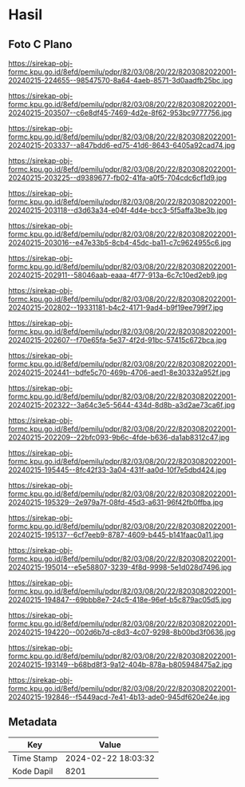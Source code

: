 # Hasil

## Foto C Plano

https://sirekap-obj-formc.kpu.go.id/8efd/pemilu/pdpr/82/03/08/20/22/8203082022001-20240215-224655--98547570-8a64-4aeb-8571-3d0aadfb25bc.jpg

https://sirekap-obj-formc.kpu.go.id/8efd/pemilu/pdpr/82/03/08/20/22/8203082022001-20240215-203507--c6e8df45-7469-4d2e-8f62-953bc9777756.jpg

https://sirekap-obj-formc.kpu.go.id/8efd/pemilu/pdpr/82/03/08/20/22/8203082022001-20240215-203337--a847bdd6-ed75-41d6-8643-6405a92cad74.jpg

https://sirekap-obj-formc.kpu.go.id/8efd/pemilu/pdpr/82/03/08/20/22/8203082022001-20240215-203225--d9389677-fb02-41fa-a0f5-704cdc6cf1d9.jpg

https://sirekap-obj-formc.kpu.go.id/8efd/pemilu/pdpr/82/03/08/20/22/8203082022001-20240215-203118--d3d63a34-e04f-4d4e-bcc3-5f5affa3be3b.jpg

https://sirekap-obj-formc.kpu.go.id/8efd/pemilu/pdpr/82/03/08/20/22/8203082022001-20240215-203016--e47e33b5-8cb4-45dc-ba11-c7c9624955c6.jpg

https://sirekap-obj-formc.kpu.go.id/8efd/pemilu/pdpr/82/03/08/20/22/8203082022001-20240215-202911--58046aab-eaaa-4f77-913a-6c7c10ed2eb9.jpg

https://sirekap-obj-formc.kpu.go.id/8efd/pemilu/pdpr/82/03/08/20/22/8203082022001-20240215-202802--19331181-b4c2-4171-9ad4-b9f19ee799f7.jpg

https://sirekap-obj-formc.kpu.go.id/8efd/pemilu/pdpr/82/03/08/20/22/8203082022001-20240215-202607--f70e65fa-5e37-4f2d-91bc-57415c672bca.jpg

https://sirekap-obj-formc.kpu.go.id/8efd/pemilu/pdpr/82/03/08/20/22/8203082022001-20240215-202441--bdfe5c70-469b-4706-aed1-8e30332a952f.jpg

https://sirekap-obj-formc.kpu.go.id/8efd/pemilu/pdpr/82/03/08/20/22/8203082022001-20240215-202322--3a64c3e5-5644-434d-8d8b-a3d2ae73ca6f.jpg

https://sirekap-obj-formc.kpu.go.id/8efd/pemilu/pdpr/82/03/08/20/22/8203082022001-20240215-202209--22bfc093-9b6c-4fde-b636-da1ab8312c47.jpg

https://sirekap-obj-formc.kpu.go.id/8efd/pemilu/pdpr/82/03/08/20/22/8203082022001-20240215-195445--8fc42f33-3a04-431f-aa0d-10f7e5dbd424.jpg

https://sirekap-obj-formc.kpu.go.id/8efd/pemilu/pdpr/82/03/08/20/22/8203082022001-20240215-195329--2e979a7f-08fd-45d3-a631-96f42fb0ffba.jpg

https://sirekap-obj-formc.kpu.go.id/8efd/pemilu/pdpr/82/03/08/20/22/8203082022001-20240215-195137--6cf7eeb9-8787-4609-b445-b141faac0a11.jpg

https://sirekap-obj-formc.kpu.go.id/8efd/pemilu/pdpr/82/03/08/20/22/8203082022001-20240215-195014--e5e58807-3239-4f8d-9998-5e1d028d7496.jpg

https://sirekap-obj-formc.kpu.go.id/8efd/pemilu/pdpr/82/03/08/20/22/8203082022001-20240215-194847--69bbb8e7-24c5-418e-96ef-b5c879ac05d5.jpg

https://sirekap-obj-formc.kpu.go.id/8efd/pemilu/pdpr/82/03/08/20/22/8203082022001-20240215-194220--002d6b7d-c8d3-4c07-9298-8b00bd3f0636.jpg

https://sirekap-obj-formc.kpu.go.id/8efd/pemilu/pdpr/82/03/08/20/22/8203082022001-20240215-193149--b68bd8f3-9a12-404b-878a-b805948475a2.jpg

https://sirekap-obj-formc.kpu.go.id/8efd/pemilu/pdpr/82/03/08/20/22/8203082022001-20240215-192846--f5449acd-7e41-4b13-ade0-945df620e24e.jpg


## Metadata

| Key        | Value               |
| ---------- | ------------------- |
| Time Stamp | 2024-02-22 18:03:32 |
| Kode Dapil | 8201                |



